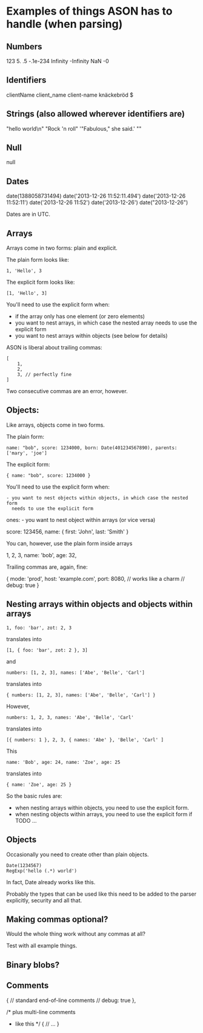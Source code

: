 
# Examples of things ASON has to handle (when parsing)

## Numbers

123
5.
.5
-.1e-234
Infinity
-Infinity
NaN
-0

## Identifiers

clientName
client_name
client-name
knäckebröd
$

## Strings (also allowed wherever identifiers are)

"hello world\n"
"Rock 'n roll"
'"Fabulous," she said.'
""

## Null

null

## Dates

date(1388058731494)
date('2013-12-26 11:52:11.494')
date('2013-12-26 11:52:11')
date('2013-12-26 11:52')
date('2013-12-26')
date("2013-12-26") 

Dates are in UTC.

## Arrays

Arrays come in two forms: plain and explicit.

The plain form looks like:

	1, 'Hello', 3

The explicit form looks like:

	[1, 'Hello', 3]

You'll need to use the explicit form when:

- if the array only has one element (or zero elements)
- you want to nest arrays, in which case the nested array needs to use the
  explicit form
- you want to nest arrays within objects (see below for details)

ASON is liberal about trailing commas:

	[
		1,
		2,
		3, // perfectly fine
	]

Two consecutive commas are an error, however.

## Objects:

Like arrays, objects come in two forms.

The plain form:

	name: "bob", score: 1234000, born: Date(401234567890), parents: ['mary', 'joe']

The explicit form:

	{ name: "bob", score: 1234000 }

You'll need to use the explicit form when:

	- you want to nest objects within objects, in which case the nested form
	  needs to use the explicit form
ones:
	- you want to nest object within arrays (or vice versa)

score: 123456, name: { first: 'John', last: 'Smith' }

You can, however, use the plain form inside arrays

1, 2, 3, name: 'bob', age: 32, 

Trailing commas are, again, fine:

{
	mode: 'prod',
	host: 'example.com',
	port: 8080, // works like a charm
	// debug: true
}

## Nesting arrays within objects and objects within arrays

	1, foo: 'bar', zot: 2, 3

translates into

	[1, { foo: 'bar', zot: 2 }, 3]

and 

	numbers: [1, 2, 3], names: ['Abe', 'Belle', 'Carl']

translates into

	{ numbers: [1, 2, 3], names: ['Abe', 'Belle', 'Carl'] }

However,

	numbers: 1, 2, 3, names: 'Abe', 'Belle', 'Carl'

translates into

	[{ numbers: 1 }, 2, 3, { names: 'Abe' }, 'Belle', 'Carl' ]

This
	
	name: 'Bob', age: 24, name: 'Zoe', age: 25

translates into

	{ name: 'Zoe', age: 25 }
	

So the basic rules are:

- when nesting arrays within objects, you need to use the explicit form.
- when nesting objects within arrays, you need to use the explicit form if
  TODO ...



## Objects

Occasionally you need to create other than plain objects.  

	Date(1234567)
	RegExp('hello (.*) world')

In fact, Date already works like this.

Probably the types that can be used like this need to be added to the parser
explicitly, security and all that.

## Making commas optional?

Would the whole thing work without any commas at all?

Test with all example things.


## Binary blobs?

## Comments

{
	// standard end-of-line comments
	// debug: true
},

/* plus multi-line comments 
 * like this */
{
	// ...
}
